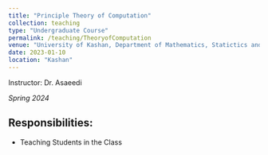 ```yaml
---
title: "Principle Theory of Computation"
collection: teaching
type: "Undergraduate Course"
permalink: /teaching/TheoryofComputation
venue: "University of Kashan, Department of Mathematics, Statictics and Computer Science"
date: 2023-01-10
location: "Kashan"
---
```




Instructor: Dr. Asaeedi

*Spring 2024*


## Responsibilities:
- Teaching Students in the Class
